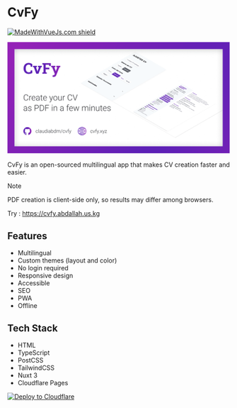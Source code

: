 # CvFy

[![MadeWithVueJs.com shield](https://madewithvuejs.com/storage/repo-shields/3280-shield.svg)](https://madewithvuejs.com/p/cvfy/shield-link)

![CvFy](/public/CvFy.png)

CvFy is an open-sourced multilingual app that makes CV creation faster and easier.

> [!NOTE]
> PDF creation is client-side only, so results may differ among browsers.

Try : https://cvfy.abdallah.us.kg

## Features
- Multilingual
- Custom themes (layout and color)
- No login required
- Responsive design
- Accessible
- SEO
- PWA
- Offline

## Tech Stack
- HTML
- TypeScript
- PostCSS
- TailwindCSS
- Nuxt 3
- Cloudflare Pages

[![Deploy to Cloudflare](https://deploy.workers.cloudflare.com/button)](https://deploy.workers.cloudflare.com/?url=https://github.com/claudiabdm/cvfy)
